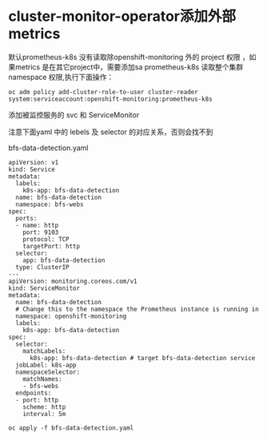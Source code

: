 # cluster-monitor-operator添加外部metrics


默认prometheus-k8s 没有读取除openshift-monitoring 外的 project 权限 ，如果metrics 是在其它project中，需要添加sa prometheus-k8s 读取整个集群namespace 权限,执行下面操作：

```
oc adm policy add-cluster-role-to-user cluster-reader system:serviceaccount:openshift-monitoring:prometheus-k8s
```

添加被监控服务的 svc 和 ServiceMonitor

注意下面yaml 中的 lebels 及 selector 的对应关系，否则会找不到

bfs-data-detection.yaml

```
apiVersion: v1
kind: Service
metadata:
  labels:
    k8s-app: bfs-data-detection
  name: bfs-data-detection
  namespace: bfs-webs
spec:
  ports:
  - name: http
    port: 9103
    protocol: TCP
    targetPort: http
  selector:
    app: bfs-data-detection
  type: ClusterIP
---
apiVersion: monitoring.coreos.com/v1
kind: ServiceMonitor
metadata:
  name: bfs-data-detection
  # Change this to the namespace the Prometheus instance is running in
  namespace: openshift-monitoring
  labels:
    k8s-app: bfs-data-detection
spec:
  selector:
    matchLabels:
      k8s-app: bfs-data-detection # target bfs-data-detection service
  jobLabel: k8s-app
  namespaceSelector:
    matchNames:
    - bfs-webs
  endpoints:
  - port: http
    scheme: http
    interval: 5m
```

```
oc apply -f bfs-data-detection.yaml
```